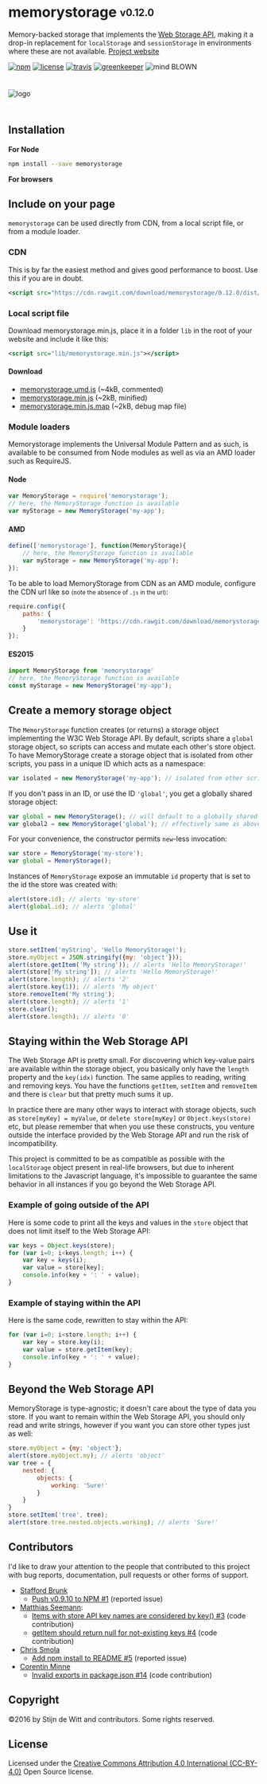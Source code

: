 # memorystorage <sub><sup>v0.12.0</sup></sub>
Memory-backed storage that implements the [Web Storage API](http://www.w3.org/TR/webstorage/), making it a drop-in replacement for `localStorage` and `sessionStorage` in environments where these are not available.
[Project website](http://download.github.io/memorystorage)

[![npm](https://img.shields.io/npm/v/memorystorage.svg?maxAge=2592000)](https://npmjs.com/package/memorystorage)
[![license](https://img.shields.io/npm/l/memorystorage.svg)](https://creativecommons.org/licenses/by/4.0/)
[![travis](https://img.shields.io/travis/Download/memorystorage.svg)](https://travis-ci.org/Download/memorystorage)
[![greenkeeper](https://img.shields.io/david/Download/memorystorage.svg?maxAge=2592000)](https://greenkeeper.io/)
![mind BLOWN](https://img.shields.io/badge/mind-BLOWN-ff69b4.svg)

<sup><sub><sup><sub>.</sub></sup></sub></sup>

![logo](https://rawgit.com/download/memorystorage/0.12.0/memorystorage.png)

<sup><sub><sup><sub>.</sub></sup></sub></sup>


## Installation
**For Node**
```sh
npm install --save memorystorage
```

**For browsers**
## Include on your page
`memorystorage` can be used directly from CDN, from a local script file, or from a module loader.

### CDN
This is by far the easiest method and gives good performance to boost. Use this if you are in doubt.
```xml
<script src="https://cdn.rawgit.com/download/memorystorage/0.12.0/dist/memorystorage.min.js"></script>
```

### Local script file
Download memorystorage.min.js, place it in a folder `lib` in the root of your website and include it like this:
```xml
<script src="lib/memorystorage.min.js"></script>
```

#### Download
* [memorystorage.umd.js](https://cdn.rawgit.com/download/memorystorage/0.12.0/dist/memorystorage.umd.js) (~4kB, commented)
* [memorystorage.min.js](https://cdn.rawgit.com/download/memorystorage/0.12.0/dist/memorystorage.min.js) (~2kB, minified)
* [memorystorage.min.js.map](https://cdn.rawgit.com/download/memorystorage/0.12.0/dist/memorystorage.min.js.map) (~2kB, debug map file)

### Module loaders
Memorystorage implements the Universal Module Pattern and as such, is available to be consumed
from Node modules as well as via an AMD loader such as RequireJS.

#### Node
```javascript
var MemoryStorage = require('memorystorage');
// here, the MemoryStorage function is available
var myStorage = new MemoryStorage('my-app');
```

#### AMD
```javascript
define(['memorystorage'], function(MemoryStorage){
	// here, the MemoryStorage function is available
	var myStorage = new MemoryStorage('my-app');
});
```
To be able to load MemoryStorage from CDN as an AMD module, configure the CDN url like so <small>(note the absence of `.js` in the url)</small>:
```javascript
require.config({
	paths: {
		'memorystorage': 'https://cdn.rawgit.com/download/memorystorage/0.12.0/dist/memorystorage.min'
	}
});
```

#### ES2015
```js
import MemoryStorage from 'memorystorage'
// here, the MemoryStorage function is available
const myStorage = new MemoryStorage('my-app');
```

## Create a memory storage object
The `MemoryStorage` function creates (or returns) a storage object implementing the W3C Web Storage API.
By default, scripts share a `global` storage object, so scripts can access and mutate each other's store
object. To have MemoryStorage create a storage object that is isolated from other scripts, you pass in
a unique ID which acts as a namespace:

```javascript
var isolated = new MemoryStorage('my-app'); // isolated from other scripts, recommended.
```

If you don't pass in an ID, or use the ID `'global'`, you get a globally shared storage object:

```javascript
var global = new MemoryStorage(); // will default to a globally shared storage object.
var global2 = new MemoryStorage('global'); // effectively same as above
```

For your convenience, the constructor permits `new`-less invocation:
```javascript
var store = MemoryStorage('my-store');
var global = MemoryStorage();
```

Instances of `MemoryStorage` expose an immutable `id` property that is set to
the id the store was created with:

```javascript
alert(store.id); // alerts 'my-store'
alert(global.id); // alerts 'global'
```

## Use it
```javascript
store.setItem('myString', 'Hello MemoryStorage!');
store.myObject = JSON.stringify({my: 'object'}));
alert(store.getItem('My string')); // alerts 'Hello MemoryStorage!'
alert(store['My string']); // alerts 'Hello MemoryStorage!'
alert(store.length); // alerts '2'
alert(store.key(1)); // alerts 'My object'
store.removeItem('My string');
alert(store.length); // alerts '1'
store.clear();
alert(store.length); // alerts '0'
```

## Staying within the Web Storage API
The Web Storage API is pretty small. For discovering which key-value pairs are available within
the storage object, you basically only have the `length` property and the `key(idx)` function.
The same applies to reading, writing and removing keys. You have the functions `getItem`, `setItem`
and `removeItem` and there is `clear` but that pretty much sums it up.

In practice there are many other ways to interact with storage objects, such as `store[myKey] = myValue`,
or `delete store[myKey]` or `Object.keys(store)` etc, but please remember that when you use these
constructs, you venture outside the interface provided by the Web Storage API and run the risk of
incompatibility.

This project is committed to be as compatible as possible with the `localStorage` object present in
real-life browsers, but due to inherent limitations to the Javascript language, it's impossible to
guarantee the same behavior in all instances if you go beyond the Web Storage API.

### Example of going outside of the API
Here is some code to print all the keys and values in the `store` object that does not limit itself
to the Web Storage API:
```js
var keys = Object.keys(store);
for (var i=0; i<keys.length; i++) {
	var key = keys(i);
	var value = store[key];
	console.info(key + ': ' + value);
}
```

### Example of staying within the API
Here is the same code, rewritten to stay within the API:
```js
for (var i=0; i<store.length; i++) {
	var key = store.key(i);
	var value = store.getItem(key);
	console.info(key + ': ' + value);
}
```

## Beyond the Web Storage API
MemoryStorage is type-agnostic; it doesn't care about the type of data you store.
If you want to remain within the Web Storage API, you should only read and write strings,
however if you want you can store other types just as well:
```javascript
store.myObject = {my: 'object'};
alert(store.myObject.my); // alerts 'object'
var tree = {
	nested: {
		objects: {
			working: 'Sure!'
		}
	}
}
store.setItem('tree', tree);
alert(store.tree.nested.objects.working); // alerts 'Sure!'
```

## Contributors
I'd like to draw your attention to the people that contributed to this project with bug reports,
documentation, pull requests or other forms of support.
* [Stafford Brunk](https://github.com/wingrunr21)
	 * [Push v0.9.10 to NPM #1](https://github.com/Download/memorystorage/issues/1) (reported issue)
* [Matthias Seemann](https://github.com/semmel):
   * [Items with store API key names are considered by key() #3](https://github.com/Download/memorystorage/pull/3) (code contribution)
   * [getItem should return null for not-existing keys #4](https://github.com/Download/memorystorage/pull/4) (code contribution)
* [Chris Smola](https://github.com/Smolations)
   * [Add npm install to README #5](https://github.com/Download/memorystorage/issues/5) (reported issue)
* [Corentin Minne](https://github.com/CorentinMinne)
   * [Invalid exports in package.json #14](https://github.com/Download/memorystorage/issues/14) (code contribution)

## Copyright
©2016 by Stijn de Witt and contributors. Some rights reserved.

## License
Licensed under the [Creative Commons Attribution 4.0 International (CC-BY-4.0)](https://creativecommons.org/licenses/by/4.0/) Open Source license.
